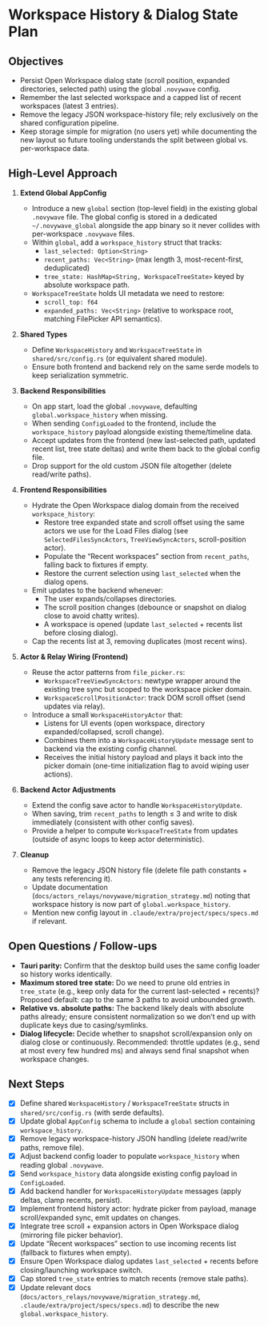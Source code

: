 # Workspace History & Dialog State Plan

## Objectives

- Persist Open Workspace dialog state (scroll position, expanded directories, selected path) using the global `.novywave` config.
- Remember the last selected workspace and a capped list of recent workspaces (latest 3 entries).
- Remove the legacy JSON workspace-history file; rely exclusively on the shared configuration pipeline.
- Keep storage simple for migration (no users yet) while documenting the new layout so future tooling understands the split between global vs. per-workspace data.

## High-Level Approach

1. **Extend Global AppConfig**
   - Introduce a new `global` section (top-level field) in the existing global `.novywave` file.
     The global config is stored in a dedicated `~/.novywave_global` alongside the app binary so it never collides with per-workspace `.novywave` files.
   - Within `global`, add a `workspace_history` struct that tracks:
     - `last_selected: Option<String>`
     - `recent_paths: Vec<String>` (max length 3, most-recent-first, deduplicated)
     - `tree_state: HashMap<String, WorkspaceTreeState>` keyed by absolute workspace path.
   - `WorkspaceTreeState` holds UI metadata we need to restore:
     - `scroll_top: f64`
     - `expanded_paths: Vec<String>` (relative to workspace root, matching FilePicker API semantics).

2. **Shared Types**
   - Define `WorkspaceHistory` and `WorkspaceTreeState` in `shared/src/config.rs` (or equivalent shared module).
   - Ensure both frontend and backend rely on the same serde models to keep serialization symmetric.

3. **Backend Responsibilities**
   - On app start, load the global `.novywave`, defaulting `global.workspace_history` when missing.
   - When sending `ConfigLoaded` to the frontend, include the `workspace_history` payload alongside existing theme/timeline data.
   - Accept updates from the frontend (new last-selected path, updated recent list, tree state deltas) and write them back to the global config file.
   - Drop support for the old custom JSON file altogether (delete read/write paths).

4. **Frontend Responsibilities**
   - Hydrate the Open Workspace dialog domain from the received `workspace_history`:
     - Restore tree expanded state and scroll offset using the same actors we use for the Load Files dialog (see `SelectedFilesSyncActors`, `TreeViewSyncActors`, scroll-position actor).
     - Populate the “Recent workspaces” section from `recent_paths`, falling back to fixtures if empty.
     - Restore the current selection using `last_selected` when the dialog opens.
   - Emit updates to the backend whenever:
     - The user expands/collapses directories.
     - The scroll position changes (debounce or snapshot on dialog close to avoid chatty writes).
     - A workspace is opened (update `last_selected` + recents list before closing dialog).
   - Cap the recents list at 3, removing duplicates (most recent wins).

5. **Actor & Relay Wiring (Frontend)**
   - Reuse the actor patterns from `file_picker.rs`:
     - `WorkspaceTreeViewSyncActors`: newtype wrapper around the existing tree sync but scoped to the workspace picker domain.
     - `WorkspaceScrollPositionActor`: track DOM scroll offset (send updates via relay).
   - Introduce a small `WorkspaceHistoryActor` that:
     - Listens for UI events (open workspace, directory expanded/collapsed, scroll change).
     - Combines them into a `WorkspaceHistoryUpdate` message sent to backend via the existing config channel.
     - Receives the initial history payload and plays it back into the picker domain (one-time initialization flag to avoid wiping user actions).

6. **Backend Actor Adjustments**
   - Extend the config save actor to handle `WorkspaceHistoryUpdate`.
   - When saving, trim `recent_paths` to length ≤ 3 and write to disk immediately (consistent with other config saves).
   - Provide a helper to compute `WorkspaceTreeState` from updates (outside of async loops to keep actor deterministic).

7. **Cleanup**
   - Remove the legacy JSON history file (delete file path constants + any tests referencing it).
   - Update documentation (`docs/actors_relays/novywave/migration_strategy.md`) noting that workspace history is now part of `global.workspace_history`.
   - Mention new config layout in `.claude/extra/project/specs/specs.md` if relevant.

## Open Questions / Follow-ups

- **Tauri parity:** Confirm that the desktop build uses the same config loader so history works identically.
- **Maximum stored tree state:** Do we need to prune old entries in `tree_state` (e.g., keep only data for the current last-selected + recents)? Proposed default: cap to the same 3 paths to avoid unbounded growth.
- **Relative vs. absolute paths:** The backend likely deals with absolute paths already; ensure consistent normalization so we don’t end up with duplicate keys due to casing/symlinks.
- **Dialog lifecycle:** Decide whether to snapshot scroll/expansion only on dialog close or continuously. Recommended: throttle updates (e.g., send at most every few hundred ms) and always send final snapshot when workspace changes.

## Next Steps

- [x] Define shared `WorkspaceHistory` / `WorkspaceTreeState` structs in `shared/src/config.rs` (with serde defaults).
- [x] Update global `AppConfig` schema to include a `global` section containing `workspace_history`.
- [x] Remove legacy workspace-history JSON handling (delete read/write paths, remove file).
- [x] Adjust backend config loader to populate `workspace_history` when reading global `.novywave`.
- [x] Send `workspace_history` data alongside existing config payload in `ConfigLoaded`.
- [x] Add backend handler for `WorkspaceHistoryUpdate` messages (apply deltas, clamp recents, persist).
- [x] Implement frontend history actor: hydrate picker from payload, manage scroll/expanded sync, emit updates on changes.
- [x] Integrate tree scroll + expansion actors in Open Workspace dialog (mirroring file picker behavior).
- [x] Update “Recent workspaces” section to use incoming recents list (fallback to fixtures when empty).
- [x] Ensure Open Workspace dialog updates `last_selected` + recents before closing/launching workspace switch.
- [x] Cap stored `tree_state` entries to match recents (remove stale paths).
- [x] Update relevant docs (`docs/actors_relays/novywave/migration_strategy.md`, `.claude/extra/project/specs/specs.md`) to describe the new `global.workspace_history`.
